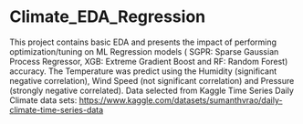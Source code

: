 # Climate_EDA_Regression
This project contains basic EDA and presents the impact of performing optimization/tuning on ML Regression models ( SGPR: Sparse Gaussian Process Regressor, XGB: Extreme Gradient Boost and RF: Random Forest) accuracy. The Temperature was predict using the Humidity (significant negative correlation), Wind Speed (not significant correlation) and Pressure (strongly negative correlated). Data selected from Kaggle Time Series Daily Climate data sets: https://www.kaggle.com/datasets/sumanthvrao/daily-climate-time-series-data
